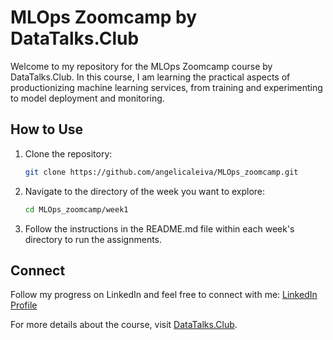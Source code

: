 # MLOps Zoomcamp by DataTalks.Club

Welcome to my repository for the MLOps Zoomcamp course by DataTalks.Club. In this course, I am learning the practical aspects of productionizing machine learning services, from training and experimenting to model deployment and monitoring.

## How to Use
1. Clone the repository:
    ```bash
    git clone https://github.com/angelicaleiva/MLOps_zoomcamp.git
    ```

2. Navigate to the directory of the week you want to explore:
    ```bash
    cd MLOps_zoomcamp/week1
    ```


3. Follow the instructions in the README.md file within each week's directory to run the assignments.


## Connect
Follow my progress on LinkedIn and feel free to connect with me: [LinkedIn Profile](https://www.linkedin.com/in/angelicaleivaa/)


For more details about the course, visit [DataTalks.Club](https://datatalks.club/).
